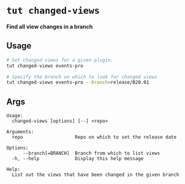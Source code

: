 # `tut changed-views`

**Find all view changes in a branch**

## Usage

```sh
# Get changed views for a given plugin.
tut changed-views events-pro

# Specify the branch on which to look for changed views
tut changed-views events-pro --branch=release/B20.01
```

## Args

```
Usage:
  changed-views [options] [--] <repo>

Arguments:
  repo                   Repo on which to set the release date

Options:
      --branch[=BRANCH]  Branch from which to list views
  -h, --help             Display this help message

Help:
  List out the views that have been changed in the given branch
```
